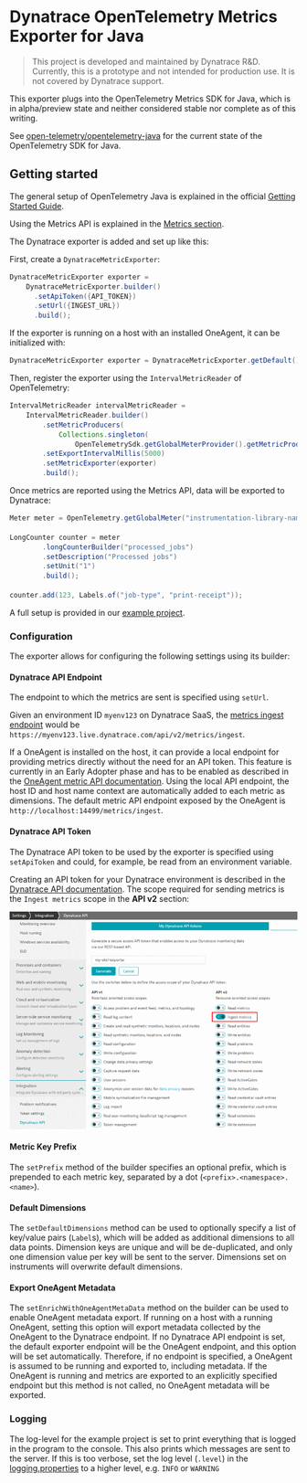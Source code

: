 # Dynatrace OpenTelemetry Metrics Exporter for Java

> This project is developed and maintained by Dynatrace R&D.
Currently, this is a prototype and not intended for production use.
It is not covered by Dynatrace support.

This exporter plugs into the OpenTelemetry Metrics SDK for Java, which is in alpha/preview state and neither considered stable nor complete as of this writing.

See [open-telemetry/opentelemetry-java](https://github.com/open-telemetry/opentelemetry-java) for the current state of the OpenTelemetry SDK for Java.

## Getting started

The general setup of OpenTelemetry Java is explained in the official [Getting Started Guide](https://github.com/open-telemetry/opentelemetry-java/blob/master/QUICKSTART.md).

Using the Metrics API is explained in the [Metrics section](https://github.com/open-telemetry/opentelemetry-java/blob/master/QUICKSTART.md#metrics).

The Dynatrace exporter is added and set up like this:

First, create a `DynatraceMetricExporter`:

```java
DynatraceMetricExporter exporter =
    DynatraceMetricExporter.builder()
      .setApiToken({API_TOKEN})
      .setUrl({INGEST_URL})
      .build();
```

If the exporter is running on a host with an installed OneAgent, it can be initialized with:

```java
DynatraceMetricExporter exporter = DynatraceMetricExporter.getDefault();
```

Then, register the exporter using the `IntervalMetricReader` of OpenTelemetry:

```java
IntervalMetricReader intervalMetricReader =
    IntervalMetricReader.builder()
        .setMetricProducers(
            Collections.singleton(
                OpenTelemetrySdk.getGlobalMeterProvider().getMetricProducer()))
        .setExportIntervalMillis(5000)
        .setMetricExporter(exporter)
        .build();
```

Once metrics are reported using the Metrics API, data will be exported to Dynatrace:

```java
Meter meter = OpenTelemetry.getGlobalMeter("instrumentation-library-name","semver:1.0.0");

LongCounter counter = meter
        .longCounterBuilder("processed_jobs")
        .setDescription("Processed jobs")
        .setUnit("1")
        .build();

counter.add(123, Labels.of("job-type", "print-receipt"));
```

A full setup is provided in our [example project](example/).

### Configuration

The exporter allows for configuring the following settings using its builder:

#### Dynatrace API Endpoint

The endpoint to which the metrics are sent is specified using `setUrl`.

Given an environment ID `myenv123` on Dynatrace SaaS, the [metrics ingest endpoint](https://www.dynatrace.com/support/help/dynatrace-api/environment-api/metric-v2/post-ingest-metrics/) would be `https://myenv123.live.dynatrace.com/api/v2/metrics/ingest`.

If a OneAgent is installed on the host, it can provide a local endpoint for providing metrics directly without the need for an API token.
This feature is currently in an Early Adopter phase and has to be enabled as described in the [OneAgent metric API documentation](https://www.dynatrace.com/support/help/how-to-use-dynatrace/metrics/metric-ingestion/ingestion-methods/local-api/).
Using the local API endpoint, the host ID and host name context are automatically added to each metric as dimensions.
The default metric API endpoint exposed by the OneAgent is `http://localhost:14499/metrics/ingest`.

#### Dynatrace API Token

The Dynatrace API token to be used by the exporter is specified using `setApiToken` and could, for example, be read from an environment variable.

Creating an API token for your Dynatrace environment is described in the [Dynatrace API documentation](https://www.dynatrace.com/support/help/dynatrace-api/basics/dynatrace-api-authentication/).
The scope required for sending metrics is the `Ingest metrics` scope in the **API v2** section:

![API token creation](docs/img/api_token.png)

#### Metric Key Prefix

The `setPrefix` method of the builder specifies an optional prefix, which is prepended to each metric key, separated by a dot (`<prefix>.<namespace>.<name>`).

#### Default Dimensions

The `setDefaultDimensions` method can be used to optionally specify a list of key/value pairs (`Label`s), which will be added as additional dimensions to all data points.
Dimension keys are unique and will be de-duplicated, and only one dimension value per key will be sent to the server.
Dimensions set on instruments will overwrite default dimensions.

#### Export OneAgent Metadata

The `setEnrichWithOneAgentMetaData` method on the builder can be used to enable OneAgent metadata export.
If running on a host with a running OneAgent, setting this option will export metadata collected by the OneAgent to the Dynatrace endpoint.
If no Dynatrace API endpoint is set, the default exporter endpoint will be the OneAgent endpoint, and this option will be set automatically.
Therefore, if no endpoint is specified, a OneAgent is assumed to be running and exported to, including metadata.
If the OneAgent is running and metrics are exported to an explicitly specified endpoint but this method is not called, no OneAgent metadata will be exported.

### Logging

The log-level for the example project is set to print everything that is logged in the program to the console.
This also prints which messages are sent to the server.
If this is too verbose, set the log level (`.level`) in the [logging.properties](example/src/main/resources/logging.properties) to a higher level, e.g. `INFO` or `WARNING`
